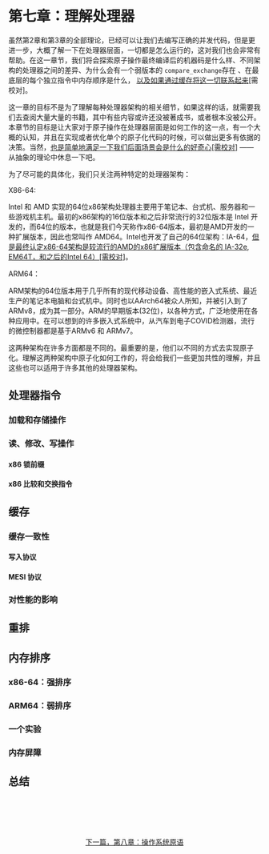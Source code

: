 # 第七章：理解处理器

虽然第2章和第3章的全部理论，已经可以让我们去编写正确的并发代码，但是更进一步，大概了解一下在处理器层面，一切都是怎么运行的，这对我们也会非常有帮助。在这一章节，我们将会探索原子操作最终编译后的机器码是什么样、不同架构的处理器之间的差异、为什么会有一个弱版本的 `compare_exchange`存在 、在最底层的每个独立指令中内存顺序是什么， <u>以及如果通过缓存将这一切联系起来</u>[需校对]。

这一章的目标不是为了理解每种处理器架构的相关细节，如果这样的话，就需要我们去查阅大量大量的书籍，其中有些内容或许还没被著成书，或者根本没被公开。本章节的目标是让大家对于原子操作在处理器层面是如何工作的这一点，有一个大概的认知，并且在实现或者优化单个的原子化代码的时候，可以做出更多有依据的决策。当然，<u>也是简单地满足一下我们后面场景会是什么的好奇心[需校对]</u> ——  从抽象的理论中休息一下吧。

为了尽可能的具体化，我们只关注两种特定的处理器架构：

X86-64:

Intel 和 AMD 实现的64位x86架构处理器主要用于笔记本、台式机、服务器和一些游戏机主机。最初的x86架构的16位版本和之后非常流行的32位版本是 Intel 开发的，而64位的版本，也就是我们今天称作x86-64版本，最初是AMD开发的一种扩展版本，因此也常叫作 AMD64。Intel也开发了自己的64位架构：IA-64，<u>但是最终认定x86-64架构是较流行的AMD的x86扩展版本（包含命名的 IA-32e, EM64T，和之后的Intel 64）[需校对]</u>。

ARM64：

ARM架构的64位版本用于几乎所有的现代移动设备、高性能的嵌入式系统、最近生产的笔记本电脑和台式机中。同时也以AArch64被众人所知，并被引入到了ARMv8，成为其一部分。ARM的早期版本(32位)，以各种方式，广泛地使用在各种应用中。在可以想到的许多嵌入式系统中，从汽车到电子COVID检测器，流行的微控制器都是基于ARMv6 和 ARMv7。

这两种架构在许多方面都是不同的。最重要的是，他们以不同的方式去实现原子化。理解这两种架构中原子化如何工作的，将会给我们一些更加共性的理解，并且这些也可以适用于许多其他的处理器架构。

## 处理器指令

### 加载和存储操作

### 读、修改、写操作

#### x86 锁前缀

#### x86 比较和交换指令

## 缓存

### 缓存一致性

#### 写入协议

#### MESI 协议

### 对性能的影响

## 重排

## 内存排序

### x86-64：强排序

### ARM64：弱排序

### 一个实验

### 内存屏障

## 总结

<p style="text-align: center; padding-block-start: 5rem;">
  <a href="./8_Operating_System_Primitives.html">下一篇，第八章：操作系统原语</a>
</p>
